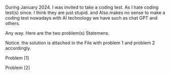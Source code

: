During January 2024. I was invited to take a coding test. As I hate coding test(s) since. I think they are just stupid. and Also.makes no sense to make a coding test nowadays with AI technology we have such as chat GPT and others.

Any way. Here are the two problem(s) Statemens.

Notice. the solution is attached in the File with problem 1 and problem 2 accordingly.

Problem [1]

Problem [2]
